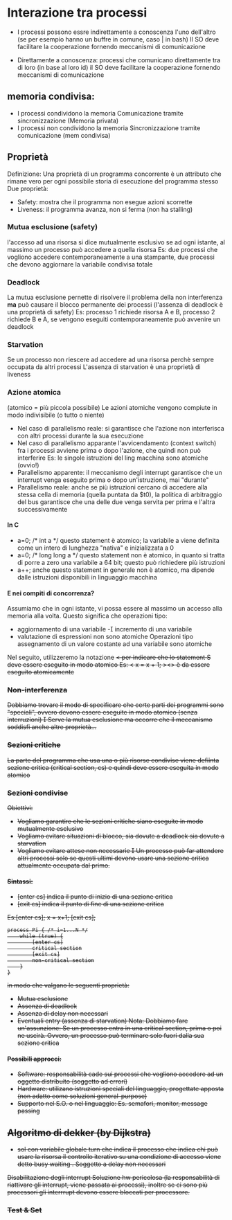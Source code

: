 # Interazione tra processi

- I processi possono essre indirettamente a conoscenza l'uno dell'altro (se per esempio hanno un buffre in comune, caso | in bash)
  Il SO deve facilitare la cooperazione fornendo meccanismi di comunicazione

- Direttamente a conoscenza: processi che comunicano direttamente tra di loro (in base al loro id)
  il SO deve facilitare la cooperazione fornendo meccanismi di comunicazione

## memoria condivisa:
- I processi condividono la memoria
  Comunicazione tramite sincronizzazione (Memoria privata)
- I processi non condividono la memoria
  Sincronizzazione tramite comunicazione (mem condivisa)

## Proprietà
Definizione: Una proprietà di un programma concorrente è un attributo che rimane vero per ogni possibile storia di esecuzione del programma stesso
Due proprietà:
- Safety: mostra che il programma non esegue azioni scorrette
- Liveness: il programma avanza, non si ferma (non ha stalling)

### Mutua esclusione (safety)
l'accesso ad una risorsa si dice mutualmente esclusivo se ad ogni istante, al massimo un processo può accedere a quella risorsa
Es: due processi che vogliono accedere contemporaneamente a una stampante, due processi che devono aggiornare la variabile condivisa totale

### Deadlock
La mutua esclusione pernette di risolvere il problema della non interferenza
**ma** può causare il blocco permanente dei processi (l'assenza di deadlock è una proprietà di safety)
Es: processo 1 richiede risorsa A e B, processo 2 richiede B e A, se vengono eseguiti contemporaneamente può avvenire un deadlock

### Starvation
Se un processo non riescere ad accedere ad una risorsa perchè sempre occupata da altri processi
L'assenza di starvation è una proprietà di liveness

### Azione atomica
(atomico = più piccola possibile)
Le azioni atomiche vengono compiute in modo indivisibile (o tutto o niente)
- Nel caso di parallelismo reale: si garantisce che l'azione non interferisca con altri processi durante la sua esecuzione
- Nel caso di parallelismo apparante l'avvicendamento (context switch) fra i processi avviene prima o dopo l'azione, che quindi non può interferire
Es: le singole istruzioni del ling macchina sono atomiche (ovvio!)
- Parallelismo apparente:
  il meccanismo degli interrupt garantisce che un interrupt venga eseguito prima o dopo un'istruzione, mai "durante"
- Parallelismo reale:
  anche se più istruzioni cercano di accedere alla stessa cella di memoria (quella puntata da $t0), la politica di arbitraggio del bus garantisce che una delle due venga servita per prima e l'altra successivamente

#### In C
- a=0; /* int a */
  questo statement è atomico; la variabile a viene definita come un intero di lunghezza "nativa" e inizializzata a 0
- a=0; /* long long a */
  questo statement non è atomico, in quanto si tratta di porre a zero una variabile a 64 bit; questo può richiedere più istruzioni
- a++;
  anche questo statement in generale non è atomico, ma dipende dalle istruzioni disponibili in linguaggio macchina

#### E nei compiti di concorrenza?
Assumiamo che in ogni istante, vi possa essere al massimo un accesso alla memoria alla volta. Questo significa che operazioni tipo:
- aggiornamento di una variabile
- incremento di una variabile
- valutazione di espressioni
non sono atomiche
Operazioni tipo assegnamento di un valore costante ad una variabile sono atomiche

Nel seguito, utilizzeremo la notazione <S>< per indicare che lo statement S deve essere eseguito in modo atomico
Es: < x = x + 1; ><> è da essere eseguito atomicamente
### Non-interferenza
Dobbiamo trovare il modo di specificare che certe parti dei programmi sono "speciali", ovvero devono essere eseguite in modo atomico (senza interruzioni)  Serve la mutua esclusione ma occorre che il meccanismo soddisfi anche altre proprietà...

### Sezioni critiche
La parte del programma che usa una o più risorse condivise viene defiinta sezione critica (critical section, cs) e quindi deve essere eseguita in modo atomico

### Sezioni condivise
Obiettivi:
- Vogliamo garantire che le sezioni critiche siano eseguite in modo mutualmente esclusivo
- Vogliamo evitare situazioni di blocco, sia dovute a deadlock sia dovute a starvation 
- Vogliamo evitare attese non necessarie  Un processo può far attendere altri processi solo se questi ultimi devono usare una sezione critica attualmente occupata dal primo.
#### Sintassi:
- [enter cs] indica il punto di inizio di una sezione critica
- [exit cs] indica il punto di fine di una sezione critica

Es:[enter cs]; x = x+1; [exit cs];

```
process Pi { /* i=1...N */
    while (true) {
        [enter cs]
        critical section
        [exit cs]
        non-critical section
    }
}
```
in modo che valgano le seguenti proprietà:
- Mutua esclusione
- Assenza di deadlock
- Assenza di delay non necessari
- Eventuali entry (assenza di starvation)
Nota: Dobbiamo fare un'assunzione:
Se un processo entra in una critical section, prima o poi ne uscirà. Ovvero, un processo può terminare solo fuori dalla sua sezione critica

#### Possibili approcci:
- Software: responsabilità cade sui processi che vogliono accedere ad un oggetto distribuito (soggetto ad errori)
- Hardware: utilizano istruzioni speciali del linguaggio, progettate apposta (non adatto come soluzioni general-purpose)
- Supporto nel S.O. o nel linguaggio: Es. semafori, monitor, message passing

## Algoritmo di dekker (by Dijkstra)
- sol con variabile globale turn che indica il processo che indica chi può usare la risorsa
  il controllo iterativo su una condizione di accesso viene detto busy waiting
    . Soggetto a delay non necessari

Disabilitazione degli interrupt
Soluzione hw pericolosa (la responsabilità di riattivare gli interrupt, viene passata ai processi), inoltre se ci sono più processori gli interrrupt devono essere bloccati per processore.

### Test & Set


